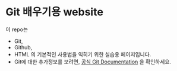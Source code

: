 # Git 배우기용 website

이 repo는 

* Git,
* Github,
* HTML 
의 기본적인 사용법을 익히기 위한 실습용 페이지입니다.
* Git에 대한 추가정보를 보려면, 
[공식 Git Documentation](https://git-scm.com/) 을 확인하세요.



